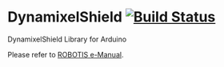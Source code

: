 # DynamixelShield [![Build Status](https://travis-ci.org/ROBOTIS-GIT/DynamixelShield.svg?branch=master)](https://travis-ci.org/ROBOTIS-GIT/DynamixelShield/branches)
DynamixelShield Library for Arduino

Please refer to [ROBOTIS e-Manual](http://emanual.robotis.com/docs/en/parts/interface/dynamixel_shield/).
